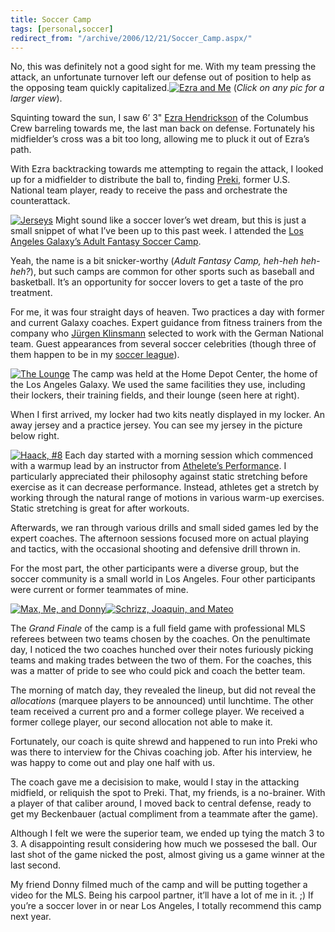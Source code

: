 ```yaml
---
title: Soccer Camp
tags: [personal,soccer]
redirect_from: "/archive/2006/12/21/Soccer_Camp.aspx/"
---
```


No, this was definitely not a good sight for me. With my team pressing
the attack, an unfortunate turnover left our defense out of position to
help as the opposing team quickly capitalized.[![Ezra and
Me](https://haacked.com/images/haacked_com/WindowsLiveWriter/SoccerCamp_12AE5/050_thumb.jpg)](https://haacked.com/images/haacked_com/WindowsLiveWriter/SoccerCamp_12AE5/050%5B2%5D.jpg)
(*Click on any pic for a larger view*).

Squinting toward the sun, I saw 6’ 3" [Ezra
Hendrickson](http://soccernet.espn.go.com/players/stats?id=36437&cc=5901 "Ezra Hendrickson")
of the Columbus Crew barreling towards me, the last man back on defense.
Fortunately his midfielder’s cross was a bit too long, allowing me to
pluck it out of Ezra’s path.

With Ezra backtracking towards me attempting to regain the attack, I
looked up for a midfielder to distribute the ball to, finding
[Preki](http://en.wikipedia.org/wiki/Preki "Preki on Wikipedia"), former
U.S. National team player, ready to receive the pass and orchestrate the
counterattack.

[![Jerseys](https://haacked.com/images/haacked_com/WindowsLiveWriter/SoccerCamp_12AE5/028_thumb%5B1%5D.jpg)](https://haacked.com/images/haacked_com/WindowsLiveWriter/SoccerCamp_12AE5/028%5B3%5D.jpg)
Might sound like a soccer lover’s wet dream, but this is just a small
snippet of what I’ve been up to this past week. I attended the [Los
Angeles Galaxy’s Adult Fantasy Soccer
Camp](http://web.mlsnet.com/t106/fans/events/adult_fantasy_camp/ "Galaxy Fantasy Camp").

Yeah, the name is a bit snicker-worthy (*Adult Fantasy Camp, heh-heh
heh-heh?*), but such camps are common for other sports such as baseball
and basketball. It’s an opportunity for soccer lovers to get a taste of
the pro treatment.

For me, it was four straight days of heaven. Two practices a day with
former and current Galaxy coaches. Expert guidance from fitness trainers
from the company who [Jürgen
Klinsmann](http://en.wikipedia.org/wiki/J%C3%BCrgen_Klinsmann "Jürgen Klinsmann")
selected to work with the German National team. Guest appearances from
several soccer celebrities (though three of them happen to be in my
[soccer
league](http://eteamz.active.com/olympicsl/index.cfm? "Olympic Soccer League")).

[![The
Lounge](https://haacked.com/images/haacked_com/WindowsLiveWriter/SoccerCamp_12AE5/035_thumb.jpg)](https://haacked.com/images/haacked_com/WindowsLiveWriter/SoccerCamp_12AE5/035%5B2%5D.jpg)
The camp was held at the Home Depot Center, the home of the Los Angeles
Galaxy. We used the same facilities they use, including their lockers,
their training fields, and their lounge (seen here at right).

When I first arrived, my locker had two kits neatly displayed in my
locker. An away jersey and a practice jersey. You can see my jersey in
the picture below right.

[![Haack,
\#8](https://haacked.com/images/haacked_com/WindowsLiveWriter/SoccerCamp_12AE5/027_thumb.jpg)](https://haacked.com/images/haacked_com/WindowsLiveWriter/SoccerCamp_12AE5/027%5B2%5D.jpg)
Each day started with a morning session which commenced with a warmup
lead by an instructor from [Athelete’s
Performance](http://www.athletesperformance.com/ "Athlete’s Performance").
I particularly appreciated their philosophy against static stretching
before exercise as it can decrease performance. Instead, athletes get a
stretch by working through the natural range of motions in various
warm-up exercises. Static stretching is great for after workouts.

Afterwards, we ran through various drills and small sided games led by
the expert coaches. The afternoon sessions focused more on actual
playing and tactics, with the occasional shooting and defensive drill
thrown in.

For the most part, the other participants were a diverse group, but the
soccer community is a small world in Los Angeles. Four other
participants were current or former teammates of mine.

[![Max, Me, and
Donny](https://haacked.com/images/haacked_com/WindowsLiveWriter/SoccerCamp_12AE5/034_thumb%5B1%5D.jpg)](https://haacked.com/images/haacked_com/WindowsLiveWriter/SoccerCamp_12AE5/034%5B3%5D.jpg)[![Schrizz,
Joaquin, and
Mateo](https://haacked.com/images/haacked_com/WindowsLiveWriter/SoccerCamp_12AE5/052_thumb%5B1%5D.jpg)](https://haacked.com/images/haacked_com/WindowsLiveWriter/SoccerCamp_12AE5/052%5B3%5D.jpg)

The *Grand Finale* of the camp is a full field game with professional
MLS referees between two teams chosen by the coaches. On the penultimate
day, I noticed the two coaches hunched over their notes furiously
picking teams and making trades between the two of them. For the
coaches, this was a matter of pride to see who could pick and coach the
better team.

The morning of match day, they revealed the lineup, but did not reveal
the *allocations* (marquee players to be announced) until lunchtime. The
other team received a current pro and a former college player. We
received a former college player, our second allocation not able to make
it.

Fortunately, our coach is quite shrewd and happened to run into Preki
who was there to interview for the Chivas coaching job. After his
interview, he was happy to come out and play one half with us.

The coach gave me a decisision to make, would I stay in the attacking
midfield, or reliquish the spot to Preki. That, my friends, is a
no-brainer. With a player of that caliber around, I moved back to
central defense, ready to get my Beckenbauer (actual compliment from a
teammate after the game).

Although I felt we were the superior team, we ended up tying the match 3
to 3. A disappointing result considering how much we possesed the ball.
Our last shot of the game nicked the post, almost giving us a game
winner at the last second.

My friend Donny filmed much of the camp and will be putting together a
video for the MLS. Being his carpool partner, it’ll have a lot of me in
it. ;) If you’re a soccer lover in or near Los Angeles, I totally
recommend this camp next year.

